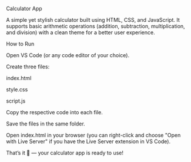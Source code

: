 Calculator App

A simple yet stylish calculator built using HTML, CSS, and JavaScript. It supports basic arithmetic operations (addition, subtraction, multiplication, and division) with a clean theme for a better user experience.

How to Run

Open VS Code (or any code editor of your choice).

Create three files:

index.html

style.css

script.js

Copy the respective code into each file.

Save the files in the same folder.

Open index.html in your browser (you can right-click and choose "Open with Live Server" if you have the Live Server extension in VS Code).

That’s it 🎉 — your calculator app is ready to use!
